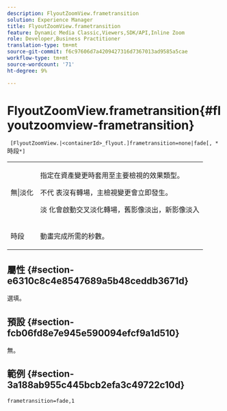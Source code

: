 ```yaml
---
description: FlyoutZoomView.frametransition
solution: Experience Manager
title: FlyoutZoomView.frametransition
feature: Dynamic Media Classic,Viewers,SDK/API,Inline Zoom
role: Developer,Business Practitioner
translation-type: tm+mt
source-git-commit: f6c97606d7a4209427316d7367013ad9585a5cae
workflow-type: tm+mt
source-wordcount: '71'
ht-degree: 9%

---
```



# FlyoutZoomView.frametransition{#flyoutzoomview-frametransition}

` [FlyoutZoomView.|<containerId>_flyout.]frametransition=none|fade[, *`時段`*]`

<table id="table_FC34B37AACFB4E92A37E1D2D93D5F0D2"> 
 <tbody> 
  <tr> 
   <td colname="col1"> <p> <span class="codeph"> 無|淡化</span> </p> </td> 
   <td colname="col2"> <p> </p> <p> 指定在資產變更時套用至主要檢視的效果類型。 </p> <p><span class="codeph"> 不代</span> 表沒有轉場，主檢視變更會立即發生。 </p> <p><span class="codeph"> 淡</span> 化會啟動交叉淡化轉場，舊影像淡出，新影像淡入 </p> <p> </p> </td> 
  </tr> 
  <tr> 
   <td colname="col1"> <p><span class="codeph"><span class="varname"> 時段</span></span> </p> </td> 
   <td colname="col2"> <p> 動畫完成所需的秒數。 </p> </td> 
  </tr> 
 </tbody> 
</table>

## 屬性 {#section-e6310c8c4e8547689a5b48ceddb3671d}

選填。

## 預設 {#section-fcb06fd8e7e945e590094efcf9a1d510}

無。

## 範例 {#section-3a188ab955c445bcb2efa3c49722c10d}

`frametransition=fade,1`
